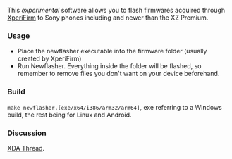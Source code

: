This *experimental* software allows you to flash firmwares acquired through [XperiFirm](https://forum.xda-developers.com/crossdevice-dev/sony/pc-xperifirm-xperia-firmware-downloader-t2834142) to Sony phones including and newer than the XZ  Premium. 


### Usage
- Place the newflasher executable into the firmware folder (usually created by XperiFirm)
- Run Newflasher. Everything inside the folder will be flashed, so remember to remove files you don't want on your device beforehand. 

### Build
`make newflasher.[exe/x64/i386/arm32/arm64]`, exe referring to a Windows build, the rest being for Linux and Android. 

### Discussion
[XDA Thread](https://forum.xda-developers.com/crossdevice-dev/sony/progress-newflasher-xperia-command-line-t3619426). 
